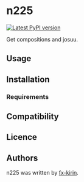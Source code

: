 # n225

[![Latest PyPI version](https://img.shields.io/pypi/v/package_name.svg)](https://pypi.python.org/pypi/n225)

Get compositions and josuu.

## Usage

## Installation

### Requirements

## Compatibility

## Licence

## Authors

n225 was written by [fx-kirin](fx.kirin@gmail.com).

